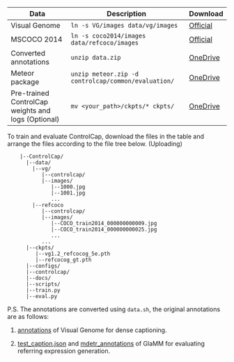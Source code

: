  | Data                        | Description                                                               | Download                                                                |
  | -------------------------------------- | ---------------------------------------------------------------------- | --------------------------------------------------------------------- |
  | Visual Genome  | `ln -s VG/images data/vg/images`  | [Official](https://homes.cs.washington.edu/~ranjay/visualgenome/api.html)   
  | MSCOCO 2014 | `ln -s coco2014/images data/refcoco/images`       | [Official](https://cocodataset.org/#home) |
  | Converted annotations | `unzip data.zip` | [OneDrive](https://mailsucasaccn-my.sharepoint.com/personal/zhaoyuzhong20_mails_ucas_ac_cn/_layouts/15/onedrive.aspx?id=%2Fpersonal%2Fzhaoyuzhong20%5Fmails%5Fucas%5Fac%5Fcn%2FDocuments%2FControlCap&view=0)  |
  | Meteor package | `unzip meteor.zip -d controlcap/common/evaluation/` | [OneDrive](https://mailsucasaccn-my.sharepoint.com/personal/zhaoyuzhong20_mails_ucas_ac_cn/_layouts/15/onedrive.aspx?id=%2Fpersonal%2Fzhaoyuzhong20%5Fmails%5Fucas%5Fac%5Fcn%2FDocuments%2FControlCap&view=0) |
| Pre-trained ControlCap weights and logs (Optional) | `mv <your_path>/ckpts/* ckpts/` | [OneDrive](https://mailsucasaccn-my.sharepoint.com/personal/zhaoyuzhong20_mails_ucas_ac_cn/_layouts/15/onedrive.aspx?id=%2Fpersonal%2Fzhaoyuzhong20%5Fmails%5Fucas%5Fac%5Fcn%2FDocuments%2FControlCap&view=0) |
 

To train and evaluate ControlCap, download the files in the table and arrange the files according to the file tree below. (Uploading)

```text
    |--ControlCap/
      |--data/
        |--vg/
           |--controlcap/
           |--images/
              |--1000.jpg
              |--1001.jpg
              ...
        |--refcoco
           |--controlcap/
           |--images/
              |--COCO_train2014_000000000009.jpg
              |--COCO_train2014_000000000025.jpg
              ...
           ...
      |--ckpts/
         |--vg1.2_refcocog_5e.pth
         |--refcocog_gt.pth
      |--configs/
      |--controlcap/
      |--docs/
      |--scripts/
      |--train.py
      |--eval.py
```
P.S. The annotations are converted using `data.sh`, the original annotations are as follows:

1. [annotations](https://homes.cs.washington.edu/~ranjay/visualgenome/api.html) of Visual Genome for dense captioning.

2. [test_caption.json](https://drive.google.com/file/d/1zF3UGHU1rvgTujinqJ-hZtrCBVsfsuel/view?usp=sharing) and [mdetr_annotations](https://drive.google.com/file/d/1gvH5ToNtmIr3qz7C9lNi_fDmElwAANsI/view) of GlaMM for evaluating referring expression generation.
